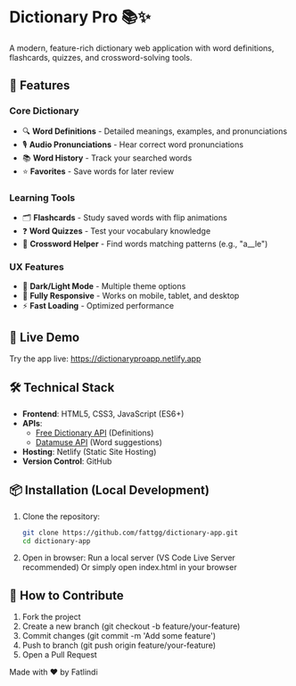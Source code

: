 # Dictionary Pro 📚✨

A modern, feature-rich dictionary web application with word definitions, flashcards, quizzes, and crossword-solving tools.

## 🌟 Features

### Core Dictionary
- 🔍 **Word Definitions** - Detailed meanings, examples, and pronunciations
- 🎙️ **Audio Pronunciations** - Hear correct word pronunciations
- 📚 **Word History** - Track your searched words
- ⭐ **Favorites** - Save words for later review

### Learning Tools
- 🗂️ **Flashcards** - Study saved words with flip animations
- ❓ **Word Quizzes** - Test your vocabulary knowledge
- 🧩 **Crossword Helper** - Find words matching patterns (e.g., "a__le")

### UX Features
- 🌙 **Dark/Light Mode** - Multiple theme options
- 📱 **Fully Responsive** - Works on mobile, tablet, and desktop
- ⚡ **Fast Loading** - Optimized performance

## 🚀 Live Demo

Try the app live: https://dictionaryproapp.netlify.app

## 🛠️ Technical Stack

- **Frontend**: HTML5, CSS3, JavaScript (ES6+)
- **APIs**: 
  - [Free Dictionary API](https://dictionaryapi.dev/) (Definitions)
  - [Datamuse API](https://www.datamuse.com/api/) (Word suggestions)
- **Hosting**: Netlify (Static Site Hosting)
- **Version Control**: GitHub

## 📦 Installation (Local Development)

1. Clone the repository:
   ```bash
   git clone https://github.com/fattgg/dictionary-app.git
   cd dictionary-app

2. Open in browser:
    Run a local server (VS Code Live Server recommended)
    Or simply open index.html in your browser

## 🤝 How to Contribute

1. Fork the project
2. Create a new branch (git checkout -b feature/your-feature)
3. Commit changes (git commit -m 'Add some feature')
4. Push to branch (git push origin feature/your-feature)
5. Open a Pull Request

Made with ❤️ by Fatlindi